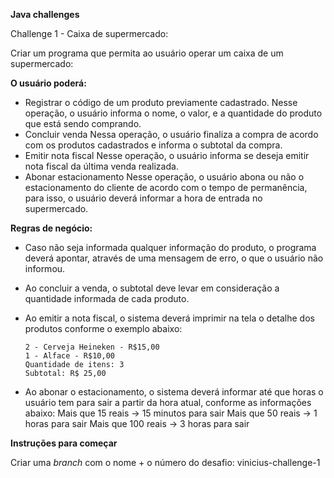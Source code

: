 **Java challenges**

Challenge 1 - Caixa de supermercado:

Criar um programa que permita ao usuário operar um caixa de um supermercado:

**O usuário poderá:**

  - Registrar o código de um produto previamente cadastrado.
      Nesse operação, o usuário informa o nome, o valor, e a quantidade do produto que está sendo comprando.
  - Concluir venda
      Nessa operação, o usuário finaliza a compra de acordo com os produtos cadastrados e informa o subtotal da compra.
  - Emitir nota fiscal
      Nesse operação, o usuário informa se deseja emitir nota fiscal da última venda realizada.
  - Abonar estacionamento
      Nesse operação, o usuário abona ou não o estacionamento do cliente de acordo com o tempo de permanência, para isso, o usuário deverá informar a hora de entrada no supermercado.
      
**Regras de negócio:**

- Caso não seja informada qualquer informação do produto, o programa deverá apontar, através de uma mensagem de erro, o que o usuário não informou.
- Ao concluir a venda, o subtotal deve levar em consideração a quantidade informada de cada produto.
- Ao emitir a nota fiscal, o sistema deverá imprimir na tela o detalhe dos produtos conforme o exemplo abaixo:

      2 - Cerveja Heineken - R$15,00
      1 - Alface - R$10,00
      Quantidade de itens: 3
      Subtotal: R$ 25,00    
      
      
- Ao abonar o estacionamento, o sistema deverá informar até que horas o usuário tem para sair a partir da hora atual, conforme as informações abaixo:
      Mais que 15 reais -> 15 minutos para sair
      Mais que 50 reais -> 1 horas para sair
      Mais que 100 reais -> 3 horas para sair
      
      
 **Instruções para começar**     
 
 Criar uma _branch_ com o nome + o número do desafio: vinicius-challenge-1
 
